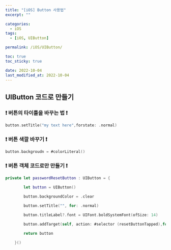 ```yaml
---
title: "[iOS] Button 사용법"
excerpt: ""

categories:
  - iOS
tags:
  - [iOS, UIButton]

permalink: /iOS/UIButton/

toc: true
toc_sticky: true

date: 2022-10-04
last_modified_at: 2022-10-04
---
```


## UIButton 코드로 만들기
### ❗️ 버튼의 타이틀을 바꾸는 법 ❗️

```swift
button.setTitle("my text here",forstate: .normal)
```

### ❗️ 버튼 색깔 바꾸기 ❗️

```swift
button.backgroudn = #colorLiteral()
```

### ❗️ 버튼 객체 코드로만 만들기 ❗️
```swift
private let passwordResetButton : UIButton = {

        let button = UIButton()

        button.backgroundColor = .clear

        button.setTitle("", for: .normal)

        button.titleLabel?.font = UIFont.boldSystemFont(ofSize: 14)

        button.addTarget(self, action: #selector (resetButtonTapped),for: .touchUpInside)

        return button

    }()

```


